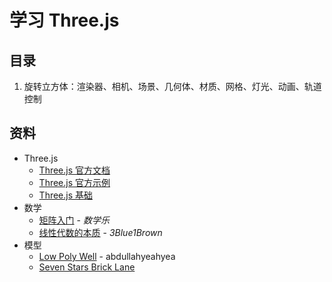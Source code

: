 # 学习 Three.js

## 目录

1. 旋转立方体：渲染器、相机、场景、几何体、材质、网格、灯光、动画、轨道控制

## 资料

- Three.js
  - [Three.js 官方文档](https://threejs.org/docs/index.html#manual/en/introduction/Creating-a-scene)
  - [Three.js 官方示例](https://threejs.org/examples/#webgl_animation_cloth)
  - [Three.js 基础](https://threejsfundamentals.org/)
- 数学
  - [矩阵入门](https://www.shuxuele.com/algebra/matrix-introduction.html) - _数学乐_
  - [线性代数的本质](https://space.bilibili.com/88461692/channel/detail?cid=9450) - _3Blue1Brown_
- 模型
  - [Low Poly Well](https://skfb.ly/6TNAL) - abdullahyeahyea
  - [Seven Stars Brick Lane](https://skfb.ly/6V96t)
